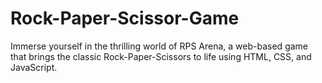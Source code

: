 # Rock-Paper-Scissor-Game
 Immerse yourself in the thrilling world of RPS Arena, a web-based game that brings the classic Rock-Paper-Scissors to life using HTML, CSS, and JavaScript.
